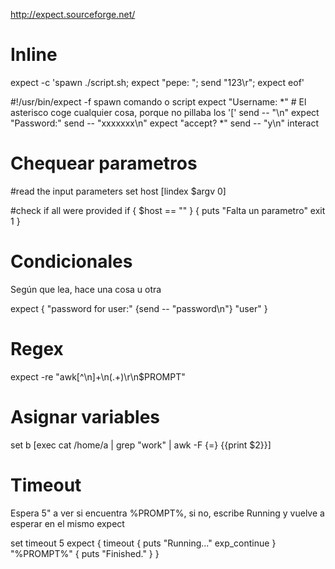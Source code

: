 http://expect.sourceforge.net/

# Inline
expect -c 'spawn ./script.sh; expect "pepe: "; send "123\r"; expect eof'

#!/usr/bin/expect -f
spawn comando o script
expect "Username: *" # El asterisco coge cualquier cosa, porque no pillaba los '['
send -- "\n"
expect "Password:"
send -- "xxxxxxx\n"
expect "accept? *"
send -- "y\n"
interact


# Chequear parametros
#read the input parameters
set host [lindex $argv 0]

#check if all were provided
if { $host == "" }  {
 puts "Falta un parametro"
 exit 1
}



# Condicionales
Según que lea, hace una cosa u otra

expect {
    "password for user:"  {send -- "password\n"}
    "user"
}


# Regex
expect -re "awk\[^\n]+\n(.+)\r\n$PROMPT"


# Asignar variables
set b [exec cat /home/a | grep "work" | awk -F {=} {{print $2}}]


# Timeout
Espera 5" a ver si encuentra %PROMPT%, si no, escribe Running y vuelve a esperar en el mismo expect

set timeout 5
expect {
    timeout {
        puts "Running..."
        exp_continue
    }
    "%PROMPT%" {
        puts "Finished."
    }
}
